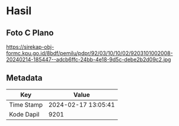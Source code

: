 # Hasil

## Foto C Plano

https://sirekap-obj-formc.kpu.go.id/8bdf/pemilu/pdpr/92/03/10/10/02/9203101002008-20240214-185447--adcb6ffc-24bb-4e18-9d5c-debe2b2d09c2.jpg


## Metadata

| Key        | Value               |
| ---------- | ------------------- |
| Time Stamp | 2024-02-17 13:05:41 |
| Kode Dapil | 9201                |




